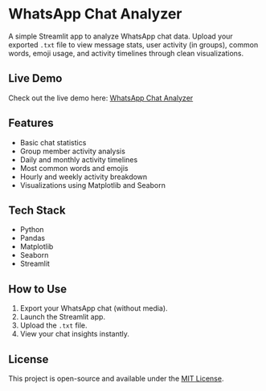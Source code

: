 # WhatsApp Chat Analyzer

A simple Streamlit app to analyze WhatsApp chat data. Upload your exported `.txt` file to view message stats, user activity (in groups), common words, emoji usage, and activity timelines through clean visualizations.

## Live Demo

Check out the live demo here: [WhatsApp Chat Analyzer](https://your-whatsapp-analyzer.streamlit.app)

## Features
- Basic chat statistics
- Group member activity analysis
- Daily and monthly activity timelines
- Most common words and emojis
- Hourly and weekly activity breakdown
- Visualizations using Matplotlib and Seaborn

## Tech Stack
- Python
- Pandas
- Matplotlib
- Seaborn
- Streamlit

## How to Use
1. Export your WhatsApp chat (without media).
2. Launch the Streamlit app.
3. Upload the `.txt` file.
4. View your chat insights instantly.


## License
This project is open-source and available under the [MIT License](LICENSE).
